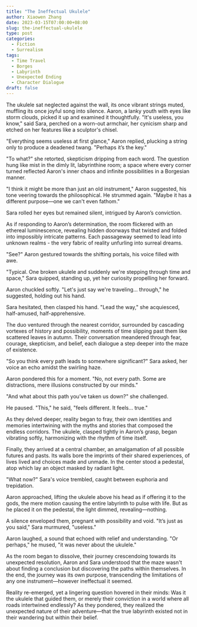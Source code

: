 ```yaml
---
title: "The Ineffectual Ukulele"
author: Xiaowen Zhang
date: 2023-03-15T07:00:00+08:00
slug: the-ineffectual-ukulele
type: post
categories:
  - Fiction
  - Surrealism
tags:
  - Time Travel
  - Borges
  - Labyrinth
  - Unexpected Ending
  - Character Dialogue
draft: false
---
```


The ukulele sat neglected against the wall, its once vibrant strings muted, muffling its once joyful song into silence. Aaron, a lanky youth with eyes like storm clouds, picked it up and examined it thoughtfully. "It's useless, you know," said Sara, perched on a worn-out armchair, her cynicism sharp and etched on her features like a sculptor's chisel.

"Everything seems useless at first glance," Aaron replied, plucking a string only to produce a deadened twang. "Perhaps it’s the key."

"To what?" she retorted, skepticism dripping from each word. The question hung like mist in the dimly lit, labyrinthine room; a space where every corner turned reflected Aaron's inner chaos and infinite possibilities in a Borgesian manner.

"I think it might be more than just an old instrument," Aaron suggested, his tone veering towards the philosophical. He strummed again. "Maybe it has a different purpose—one we can't even fathom."

Sara rolled her eyes but remained silent, intrigued by Aaron’s conviction.

As if responding to Aaron’s determination, the room flickered with an ethereal luminescence, revealing hidden doorways that twisted and folded into impossibly intricate patterns. Each passageway seemed to lead into unknown realms - the very fabric of reality unfurling into surreal dreams.

"See?" Aaron gestured towards the shifting portals, his voice filled with awe.

"Typical. One broken ukulele and suddenly we're stepping through time and space," Sara quipped, standing up, yet her curiosity propelling her forward.

Aaron chuckled softly. "Let's just say we're traveling... through," he suggested, holding out his hand.

Sara hesitated, then clasped his hand. "Lead the way," she acquiesced, half-amused, half-apprehensive.

The duo ventured through the nearest corridor, surrounded by cascading vortexes of history and possibility, moments of time slipping past them like scattered leaves in autumn. Their conversation meandered through fear, courage, skepticism, and belief, each dialogue a step deeper into the maze of existence.

"So you think every path leads to somewhere significant?" Sara asked, her voice an echo amidst the swirling haze.

Aaron pondered this for a moment. "No, not every path. Some are distractions, mere illusions constructed by our minds."

"And what about this path you’ve taken us down?" she challenged.

He paused. "This," he said, "feels different. It feels... true."

As they delved deeper, reality began to fray, their own identities and memories intertwining with the myths and stories that composed the endless corridors. The ukulele, clasped tightly in Aaron’s grasp, began vibrating softly, harmonizing with the rhythm of time itself.

Finally, they arrived at a central chamber, an amalgamation of all possible futures and pasts. Its walls bore the imprints of their shared experiences, of lives lived and choices made and unmade. In the center stood a pedestal, atop which lay an object masked by radiant light.

"What now?" Sara's voice trembled, caught between euphoria and trepidation.

Aaron approached, lifting the ukulele above his head as if offering it to the gods, the mere motion causing the entire labyrinth to pulse with life. But as he placed it on the pedestal, the light dimmed, revealing—nothing.

A silence enveloped them, pregnant with possibility and void. "It’s just as you said," Sara murmured, "useless."

Aaron laughed, a sound that echoed with relief and understanding. "Or perhaps," he mused, "it was never about the ukulele."

As the room began to dissolve, their journey crescendoing towards its unexpected resolution, Aaron and Sara understood that the maze wasn't about finding a conclusion but discovering the paths within themselves. In the end, the journey was its own purpose, transcending the limitations of any one instrument—however ineffectual it seemed.

Reality re-emerged, yet a lingering question hovered in their minds: Was it the ukulele that guided them, or merely their conviction in a world where all roads intertwined endlessly? As they pondered, they realized the unexpected nature of their adventure—that the true labyrinth existed not in their wandering but within their belief. 